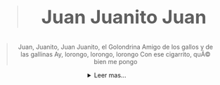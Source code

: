 <!DOCTYPE html>
<html lang="es">
<head>
    <title>Html Asier.</title>
</head>
<body>
    <style>
        body{background-image:url("https://hablemosdeaves.com/wp-content/uploads/2017/04/golondrina2.jpg");
        background-repeat:no-repeat;
        background-size:cover;
        }
        .aqua Â¨{
            color:aqua;
        }
        .fondo-olive{background:rgb(126, 38, 29);}
    </style>
    <div style="text-align:center">
        <div style="color: rgb(236, 182, 161);"><h1><blockquote><article><h1>Juan Juanito Juan</h1></article></blockquote></h1></div>
            </div style="text-align:center">
        <div style="text-align:center">
            <div class="text comment ">
                <p class="text-name">
                    <span class="summary"><div style="color: rgb(222, 233, 173);"><blockquote><article><p>Juan, Juanito, Juan
                        Juanito, el Golondrina
                        Amigo de los gallos y de las gallinas
                        Ay, lorongo, lorongo, lorongo
                        Con ese cigarrito, quÃ© bien me pongo
                        </p></div></blockquote></article></span>
                        <details><summary>Leer mas...</summary>
                        <blockquote><article></article><div style="color: rgb(195, 228, 217);">
                        <p> Juanito, Juan
                        Juanito, el Golondrina
                        Amigo de los gallos y de las gallinas
                        Ay, lorongo, lorongo, lorongo
                        Con ese cigarrito, quÃ© bien me pongo
                            
                        Juan, Juanito, Juan
                        Juanito, el Golondrina
                        Amigo de los gallos y de las gallinas
                        Ay, lorongo, lorongo, lorongo
                        Con ese cigarrito, quÃ© bien me pongo
                            
                        QuÃ© bien me pongo, quÃ© bien me pongo
                        Con ese cigarrito, quÃ© bien me pongo
                            
                        Es demasiado y tiene buen sabor
                        Yo no lo cambio por nada mejor
                        Es algo que no puedo demostrarte
                        En el momento lo sabe mi colega y yo
                            
                        Juan, Juanito, Juan
                        Juanito, el Golondrina
                        Amigo de los gallos y de las gallinas
                        Ay, lorongo, lorongo, lorongo
                        Con ese cigarrito, quÃ© bien me pongo
                            
                        Que lo que diga conmigo, la verdad
                        Si tÃº lo hueles, es que ya se ha desperta'o
                        Porque yo lo primerito que hago
                        Es un cafÃ© y el cigarrillo detrÃ¡s
                        
                        Es demasiado y tiene buen sabor
                        Yo no lo cambio por nada mejor
                        Es algo que no puedo demostrarte
                        En el momento, lo sabe mi colega y yo
                        
                        Juan, Juanito, Juan
                        Juanito, el Golondrina
                        Amigo de los gallos y de las gallinas
                        Ay, lorongo, lorongo, lorongo
                        Con ese cigarrito, quÃ© bien me pongo
                        
                        Juan, Juanito, Juan
                        Juanito, el Golondrina
                        Amigo de los gallos y de las gallinas
                        Ay, lorongo, lorongo, lorongo
                        Con ese cigarrito, quÃ© bien me pongo
                        
                        QuÃ© bien me pongo, quÃ© bien me pongo
                        Con ese cigarrito, quÃ© bien me pongo</p></div></article></blockquote></p></details>
                    </div>
            </div>
    </div>
    <img class="circular--square" src="https://encrypted-tbn3.gstatic.com/images?q=tbn:ANd9GcREZ-mxBAlxTxXSCUzr6ORP2hw6hC5v0swA0ki3Uk1o7SxaL3fw" />
<style>
    .circular--square {
    border-top-left-radius: 50% 50%;
    border-top-right-radius: 50% 50%;
    border-bottom-right-radius: 50% 50%;
    border-bottom-left-radius: 50% 50%;
    width: 300px;
    display: block;
    margin-right:auto;
}
</style>
</body>
</html>
